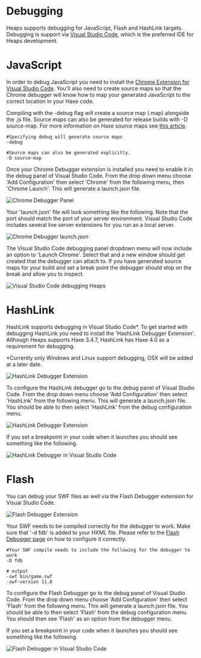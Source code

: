 # Debugging

Heaps supports debugging for JavaScript, Flash and HashLink targets.  Debugging is support via [Visual Studio Code](https://code.visualstudio.com/), which is the preferred IDE for Heaps development.

# JavaScript

In order to debug JavaScript you need to install the [Chrome Extension for Visual Studio Code](https://github.com/Microsoft/vscode-chrome-debug).  You'll also need to create source maps so that the Chrome debugger will know how to map your generated JavaScript to the correct location in your Haxe code.

Compiling with the -debug flag will create a source map (.map) alongside the .js file. Source maps can also be generated for release builds with -D source-map. For more information on Haxe source maps see [this article](https://haxe.org/manual/debugging-source-map.html).

```
#Specifying debug will generate source maps
-debug

#Source maps can also be generated explicitly.
-D source-map
```

Once your Chrome Debugger extension is installed you need to enable it in the debug panel of Visual Studio Code.  From the drop down menu choose 'Add Configuration' then select 'Chrome' from the following menu, then 'Chrome Launch'.  This will generate a launch.json file.

![Chrome Debugger Panel](img/debugging/debugconfig.jpg)

Your 'launch.json' file will look something like the following.  Note that the port should match the port of your server environment.  Visual Studio Code includes several live server extensions for you run as a local server.

![Chrome Debugger launch.json](img/debugging/launch.jpg)

The Visual Studio Code debugging panel dropdown menu will now include an option to 'Launch Chrome'.  Select that and a new window should get created that the debugger can attach to.  If you have generated source maps for your build and set a break point the debugger should stop on the break and allow you to inspect.

![Visual Studio Code debugging Heaps](img/debugging/break.jpg)

# HashLink

HashLink supports debugging in Visual Studio Code*. To get started with debugging  HashLink you need to install the 'HashLink Debugger Extension'.  Although Heaps supports Haxe 3.4.7, HashLink has Haxe 4.0 as a requirement for debugging.

*Currently only Windows and Linux support debugging, OSX will be added at a later date.

![HashLink Debugger Extension](img/debugging/hldebuggerext.jpg)

To configure the HashLink debugger go to the debug panel of Visual Studio Code. From the drop down menu choose 'Add Configuration' then select 'HashLink' from the following menu. This will generate a launch.json file. You should be able to then select 'HashLink' from the debug configuration menu.

![HashLink Debugger Extension](img/debugging/debugconfig.jpg)

If you set a breakpoint in your code when it launches you should see something like the following.

![HashLink Debugger in Visual Studio Code](img/debugging/hldebug.jpg)

# Flash

You can debug your SWF files as well via the Flash Debugger extension for Visual Studio Code.

![Flash Debugger Extension](img/debugging/fdb.jpg)

Your SWF needs to be compiled correctly for the debugger to work.  Make sure that '-d fdb' is added to your HXML file.  Please refer to the [Flash Debugger page](https://github.com/vshaxe/flash-debugger) on how to configure it correctly.

```
#Your SWF compile needs to include the following for the debugger to work
-D fdb

# output
-swf bin/game.swf
-swf-version 11.8
```

To configure the Flash Debugger go to the debug panel of Visual Studio Code. From the drop down menu choose 'Add Configuration' then select 'Flash' from the following menu. This will generate a launch.json file. You should be able to then select 'Flash' from the debug configuration menu.  You should then see 'Flash' as an option from the debugger menu.

If you set a breakpoint in your code when it launches you should see something like the following.

![Flash Debugger in Visual Studio Code](img/debugging/flashdebug.jpg)
